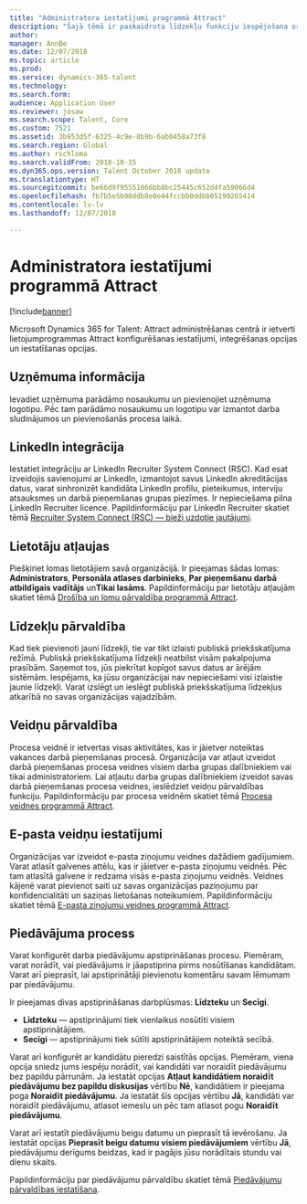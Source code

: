 ```yaml
---
title: "Administratora iestatījumi programmā Attract"
description: "Šajā tēmā ir paskaidrota līdzekļu funkciju iespējošana organizācijām un lietotājiem programmā Attract."
author: 
manager: AnnBe
ms.date: 12/07/2018
ms.topic: article
ms.prod: 
ms.service: dynamics-365-talent
ms.technology: 
ms.search.form: 
audience: Application User
ms.reviewer: josaw
ms.search.scope: Talent, Core
ms.custom: 7521
ms.assetid: 3b953d5f-6325-4c9e-8b9b-6ab0458a73f8
ms.search.region: Global
ms.author: rschloma
ms.search.validFrom: 2018-10-15
ms.dyn365.ops.version: Talent October 2018 update
ms.translationtype: HT
ms.sourcegitcommit: be66d9f95551066bb8bc25445c652d4fa59066d4
ms.openlocfilehash: fb7b5e5b98ddb8e0e44fccbb0ddbb05199265414
ms.contentlocale: lv-lv
ms.lasthandoff: 12/07/2018

---
```


# <a name="admin-settings-in-attract"></a>Administratora iestatījumi programmā Attract
[!include[banner](../includes/banner.md)]

Microsoft Dynamics 365 for Talent: Attract administrēšanas centrā ir ietverti lietojumprogrammas Attract konfigurēšanas iestatījumi, integrēšanas opcijas un iestatīšanas opcijas.

## <a name="company-information"></a>Uzņēmuma informācija

Ievadiet uzņēmuma parādāmo nosaukumu un pievienojiet uzņēmuma logotipu. Pēc tam parādāmo nosaukumu un logotipu var izmantot darba sludinājumos un pievienošanās procesa laikā.

## <a name="linkedin-integration"></a>LinkedIn integrācija

Iestatiet integrāciju ar LinkedIn Recruiter System Connect (RSC). Kad esat izveidojis savienojumi ar LinkedIn, izmantojot savus LinkedIn akreditācijas datus, varat sinhronizēt kandidāta LinkedIn profilu, pieteikumus, interviju atsauksmes un darbā pieņemšanas grupas piezīmes. Ir nepieciešama pilna LinkedIn Recruiter licence. Papildinformāciju par LinkedIn Recruiter skatiet tēmā [Recruiter System Connect (RSC) — bieži uzdotie jautājumi](https://www.linkedin.com/help/recruiter/answer/90483).

## <a name="user-permissions"></a>Lietotāju atļaujas

Piešķiriet lomas lietotājiem savā organizācijā. Ir pieejamas šādas lomas: **Administrators**, **Personāla atlases darbinieks**, **Par pieņemšanu darbā atbildīgais vadītājs** un**Tikai lasāms**. Papildinformāciju par lietotāju atļaujām skatiet tēmā [Drošība un lomu pārvaldība programmā Attract](./security-attract.md).

## <a name="feature-management"></a>Līdzekļu pārvaldība

Kad tiek pievienoti jauni līdzekļi, tie var tikt izlaisti publiskā priekšskatījuma režīmā. Publiskā priekšskatījuma līdzekļi neatbilst visām pakalpojuma prasībām. Saņemot tos, jūs piekrītat kopīgot savus datus ar ārējām sistēmām. Iespējams, ka jūsu organizācijai nav nepieciešami visi izlaistie jaunie līdzekļi. Varat izslēgt un ieslēgt publiskā priekšskatījuma līdzekļus atkarībā no savas organizācijas vajadzībām.

## <a name="template-management"></a>Veidņu pārvaldība

Procesa veidnē ir ietvertas visas aktivitātes, kas ir jāietver noteiktas vakances darbā pieņemšanas procesā. Organizācija var atļaut izveidot darbā pieņemšanas procesa veidnes visiem darba grupas dalībniekiem vai tikai administratoriem. Lai atļautu darba grupas dalībniekiem izveidot savas darbā pieņemšanas procesa veidnes, ieslēdziet veidņu pārvaldības funkciju. Papildinformāciju par procesa veidnēm skatiet tēmā [Procesa veidnes programmā Attract](./process-templates-attract.md).

## <a name="email-template-settings"></a>E-pasta veidņu iestatījumi

Organizācijas var izveidot e-pasta ziņojumu veidnes dažādiem gadījumiem. Varat atlasīt galvenes attēlu, kas ir jāietver e-pasta ziņojumu veidnēs. Pēc tam atlasītā galvene ir redzama visās e-pasta ziņojumu veidnēs. Veidnes kājenē varat pievienot saiti uz savas organizācijas paziņojumu par konfidencialitāti un saziņas lietošanas noteikumiem. Papildinformāciju skatiet tēmā [E-pasta ziņojumu veidnes programmā Attract](./email-templates.md).

## <a name="offer-process"></a>Piedāvājuma process

Varat konfigurēt darba piedāvājumu apstiprināšanas procesu. Piemēram, varat norādīt, vai piedāvājums ir jāapstiprina pirms nosūtīšanas kandidātam. Varat arī pieprasīt, lai apstiprinātāji pievienotu komentāru savam lēmumam par piedāvājumu.

Ir pieejamas divas apstiprināšanas darbplūsmas: **Līdzteku** un **Secīgi**.

- **Līdzteku** — apstiprinājumi tiek vienlaikus nosūtīti visiem apstiprinātājiem.
- **Secīgi** — apstiprinājumi tiek sūtīti apstiprinātājiem noteiktā secībā.

Varat arī konfigurēt ar kandidātu pieredzi saistītās opcijas. Piemēram, viena opcija sniedz jums iespēju norādīt, vai kandidāti var noraidīt piedāvājumu bez papildu pārrunām. Ja iestatāt opcijas **Atļaut kandidātiem noraidīt piedāvājumu bez papildu diskusijas** vērtību **Nē**, kandidātiem ir pieejama poga **Noraidīt piedāvājumu**. Ja iestatāt šīs opcijas vērtību **Jā**, kandidāti var noraidīt piedāvājumu, atlasot iemeslu un pēc tam atlasot pogu **Noraidīt piedāvājumu**.

Varat arī iestatīt piedāvājumu beigu datumu un pieprasīt tā ievērošanu. Ja iestatāt opcijas **Pieprasīt beigu datumu visiem piedāvājumiem** vērtību **Jā**, piedāvājumu derīgums beidzas, kad ir pagājis jūsu norādītais stundu vai dienu skaits.

Papildinformāciju par piedāvājumu pārvaldību skatiet tēmā [Piedāvājumu pārvaldības iestatīšana](./offer-setup.md).

